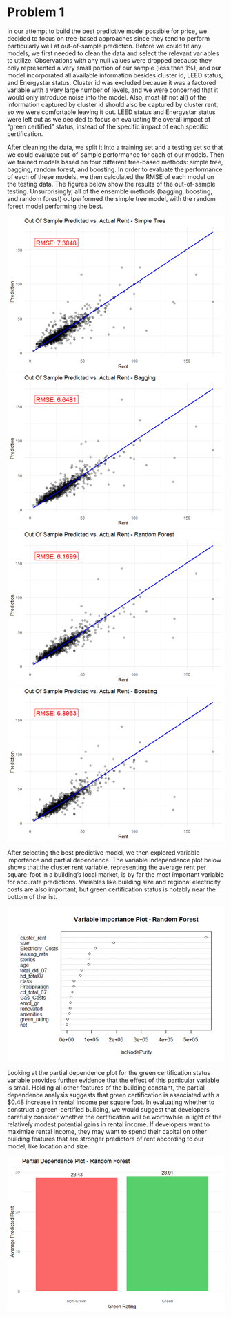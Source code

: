 Problem 1
================

In our attempt to build the best predictive model possible for price, we
decided to focus on tree-based approaches since they tend to perform
particularly well at out-of-sample prediction. Before we could fit any
models, we first needed to clean the data and select the relevant
variables to utilize. Observations with any null values were dropped
because they only represented a very small portion of our sample (less
than 1%), and our model incorporated all available information besides
cluster id, LEED status, and Energystar status. Cluster id was excluded
because it was a factored variable with a very large number of levels,
and we were concerned that it would only introduce noise into the model.
Also, most (if not all) of the information captured by cluster id should
also be captured by cluster rent, so we were comfortable leaving it out.
LEED status and Energystar status were left out as we decided to focus
on evaluating the overall impact of “green certified” status, instead of
the specific impact of each specific certification.

After cleaning the data, we split it into a training set and a testing
set so that we could evaluate out-of-sample performance for each of our
models. Then we trained models based on four different tree-based
methods: simple tree, bagging, random forest, and boosting. In order to
evaluate the performance of each of these models, we then calculated the
RMSE of each model on the testing data. The figures below show the
results of the out-of-sample testing. Unsurprisingly, all of the
ensemble methods (bagging, boosting, and random forest) outperformed the
simple tree model, with the random forest model performing the best.

![](exercises3_problem1_writeup_files/figure-gfm/fig1-1.png)<!-- -->![](exercises3_problem1_writeup_files/figure-gfm/fig1-2.png)<!-- -->![](exercises3_problem1_writeup_files/figure-gfm/fig1-3.png)<!-- -->![](exercises3_problem1_writeup_files/figure-gfm/fig1-4.png)<!-- -->

After selecting the best predictive model, we then explored variable
importance and partial dependence. The variable independence plot below
shows that the cluster rent variable, representing the average rent per
square-foot in a building’s local market, is by far the most important
variable for accurate predictions. Variables like building size and
regional electricity costs are also important, but green certification
status is notably near the bottom of the list.

![](exercises3_problem1_writeup_files/figure-gfm/fig2-1.png)<!-- -->

Looking at the partial dependence plot for the green certification
status variable provides further evidence that the effect of this
particular variable is small. Holding all other features of the building
constant, the partial dependence analysis suggests that green
certification is associated with a $0.48 increase in rental income per
square foot. In evaluating whether to construct a green-certified
building, we would suggest that developers carefully consider whether
the certification will be worthwhile in light of the relatively modest
potential gains in rental income. If developers want to maximize rental
income, they may want to spend their capital on other building features
that are stronger predictors of rent according to our model, like
location and size.

![](exercises3_problem1_writeup_files/figure-gfm/fig3-1.png)<!-- -->
